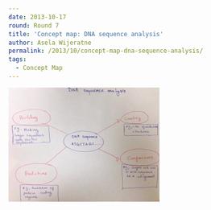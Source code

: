 ```yaml
---
date: 2013-10-17
round: Round 7
title: 'Concept map: DNA sequence analysis'
author: Asela Wijeratne
permalink: /2013/10/concept-map-dna-sequence-analysis/
tags:
  - Concept Map
---
```

[<img class="alignnone size-medium wp-image-4868" alt="concept_map" src="/uploads/2013/10/concept_map2-300x227.jpg" width="300" height="227" />][1]

 [1]: /uploads/2013/10/concept_map2.jpg
